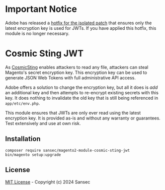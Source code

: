 # Important Notice

Adobe has released a [hotfix for the isolated patch](https://experienceleague.adobe.com/en/docs/commerce-knowledge-base/kb/troubleshooting/known-issues-patches-attached/security-update-available-for-adobe-commerce-apsb24-40-revised-to-include-isolated-patch-for-cve-2024-34102?lang=en#hotfix) that ensures only the latest encryption key is used for JWTs. If you have applied this hotfix, this module is no longer necessary.

# Cosmic Sting JWT

As [CosmicSting](https://sansec.io/research/cosmicsting-hitting-major-stores) enables attackers to read any file, attackers can steal Magento's secret encryption key. This encryption key can be used to generate JSON Web Tokens with full administrative API access.

Adobe offers a solution to change the encryption key, but all it does is _add_ an additional key and then attempts to re-encrypt existing secrets with this key. It does nothing to invalidate the old key that is still being referenced in `app/etc/env.php`.

This module ensures that JWTs are only ever read using the latest encryption key. It is provided as-is and without any warranty or guarantees. Test extensively and use at own risk.

## Installation

```
composer require sansec/magento2-module-cosmic-sting-jwt
bin/magento setup:upgrade
```

## License

[MIT License](./LICENSE) - Copyright (c) 2024 Sansec
